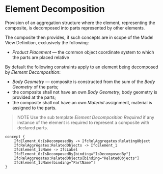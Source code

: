 Element Decomposition
=====================

Provision of an aggregation structure where the element, representing the composite, is decomposed into parts represented by other elements.

The composite then provides, if such concepts are in scope of the Model View Definition, exclusively the following:

* _Product Placement_ &mdash; the common object coordinate system to which the parts are placed relative

By default the following constraints apply to an element being decomposed by _Element Decomposition_:

* _Body Geometry_ &mdash; composite is constructed from the sum of the _Body Geometry_ of the parts;
* the composite shall not have an own _Body Geometry_, body geometry is provided at the parts;
* the composite shall not have an own _Material_ assignment, material is assigned to the parts.

> NOTE Use the sub template _Element Decomposition Required_ if any instance of the element is required to represent a composite with declared parts.

```
concept {
    IfcElement_0:IsDecomposedBy -> IfcRelAggregates:RelatingObject
    IfcRelAggregates:RelatedObjects -> IfcElement_1
    IfcElement_1:Name -> IfcLabel
    IfcElement_0:IsDecomposedBy[binding="IsDecomposedBy"]
    IfcRelAggregates:RelatedObjects[binding="RelatedObjects"]
    IfcElement_1:Name[binding="PartName"]
}
```
